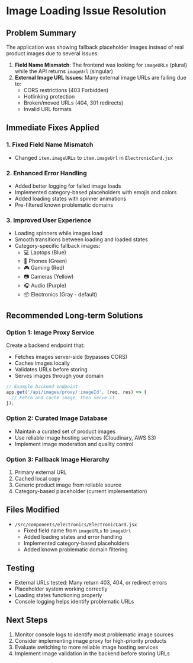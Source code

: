# Image Loading Issue Resolution

## Problem Summary
The application was showing fallback placeholder images instead of real product images due to several issues:

1. **Field Name Mismatch**: The frontend was looking for `imageURLs` (plural) while the API returns `imageUrl` (singular)
2. **External Image URL Issues**: Many external image URLs are failing due to:
   - CORS restrictions (403 Forbidden)
   - Hotlinking protection
   - Broken/moved URLs (404, 301 redirects)
   - Invalid URL formats

## Immediate Fixes Applied

### 1. Fixed Field Name Mismatch
- Changed `item.imageURLs` to `item.imageUrl` in `ElectronicCard.jsx`

### 2. Enhanced Error Handling
- Added better logging for failed image loads
- Implemented category-based placeholders with emojis and colors
- Added loading states with spinner animations
- Pre-filtered known problematic domains

### 3. Improved User Experience
- Loading spinners while images load
- Smooth transitions between loading and loaded states
- Category-specific fallback images:
  - 💻 Laptops (Blue)
  - 📱 Phones (Green)
  - 🎮 Gaming (Red)
  - 📷 Cameras (Yellow)
  - 🎧 Audio (Purple)
  - 📦 Electronics (Gray - default)

## Recommended Long-term Solutions

### Option 1: Image Proxy Service
Create a backend endpoint that:
- Fetches images server-side (bypasses CORS)
- Caches images locally
- Validates URLs before storing
- Serves images through your domain

```javascript
// Example backend endpoint
app.get('/api/images/proxy/:imageId', (req, res) => {
  // Fetch and cache image, then serve it
});
```

### Option 2: Curated Image Database
- Maintain a curated set of product images
- Use reliable image hosting services (Cloudinary, AWS S3)
- Implement image moderation and quality control

### Option 3: Fallback Image Hierarchy
1. Primary external URL
2. Cached local copy
3. Generic product image from reliable source
4. Category-based placeholder (current implementation)

## Files Modified
- `/src/components/electronics/ElectronicCard.jsx`
  - Fixed field name from `imageURLs` to `imageUrl`
  - Added loading states and error handling
  - Implemented category-based placeholders
  - Added known problematic domain filtering

## Testing
- External URLs tested: Many return 403, 404, or redirect errors
- Placeholder system working correctly
- Loading states functioning properly
- Console logging helps identify problematic URLs

## Next Steps
1. Monitor console logs to identify most problematic image sources
2. Consider implementing image proxy for high-priority products
3. Evaluate switching to more reliable image hosting services
4. Implement image validation in the backend before storing URLs